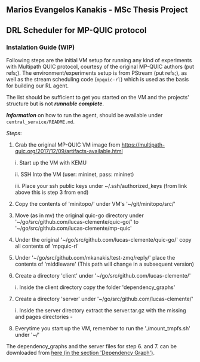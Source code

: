 ## Marios Evangelos Kanakis - MSc Thesis Project

## DRL Scheduler for MP-QUIC protocol

### Instalation Guide (WIP)

Following steps are the initial VM setup for running any kind of experiments with Multipath QUIC protocol, courtesy of the original MP-QUIC authors (put refs;). The environment/experiments setup is from PStream (put refs;), as well as the stream scheduling code (`mpquic-rl`) which is used as the basis for building our RL agent.

The list should be sufficient to get you started on the VM and the projects' structure but is not __*runnable complete*__. 

__*Information*__ on how to run the agent, should be available under `central_service/README.md`.

_Steps_:

  1. Grab the original MP-QUIC VM image from https://multipath-quic.org/2017/12/09/artifacts-available.html 
      
      i. Start up the VM  with KEMU

      ii. SSH Into the VM (user: mininet, pass: mininet)

      iii. Place your ssh public keys under ~/.ssh/authorized_keys (from link above this is step 3 from end)

  2. Copy the contents of 'minitopo/' under VM's '~/git/minitopo/src/'

  3. Move (as in mv) the original quic-go directory under '~/go/src/github.com/lucas-clemente/quic-go/' to  '~/go/src/github.com/lucas-clemente/mp-quic'

  4. Under the original '~/go/src/github.com/lucas-clemente/quic-go/' copy all contents of 'mpquic-rl'

  5. Under '~/go/src/github.com/mkanakis/test-zmq/reply/' place the contents of 'middleware' (This path will change in a subsequent version)

  6. Create a directory 'client' under '~/go/src/github.com/lucas-clemente/'

        i. Inside the client directory copy the folder 'dependency_graphs'

  7. Create a directory 'server' under '~/go/src/github.com/lucas-clemente/'

        i. Inside the server directory extract the server.tar.gz with the missing and pages directories -

  8. Everytime you start up the VM, remember to run the './mount_tmpfs.sh' under '~/' 
  
 
The dependency_graphs and the server files for step 6. and 7. can be downloaded from [here (in the section 'Dependency Graph')]( http://wprof.cs.washington.edu/spdy/tool/).
